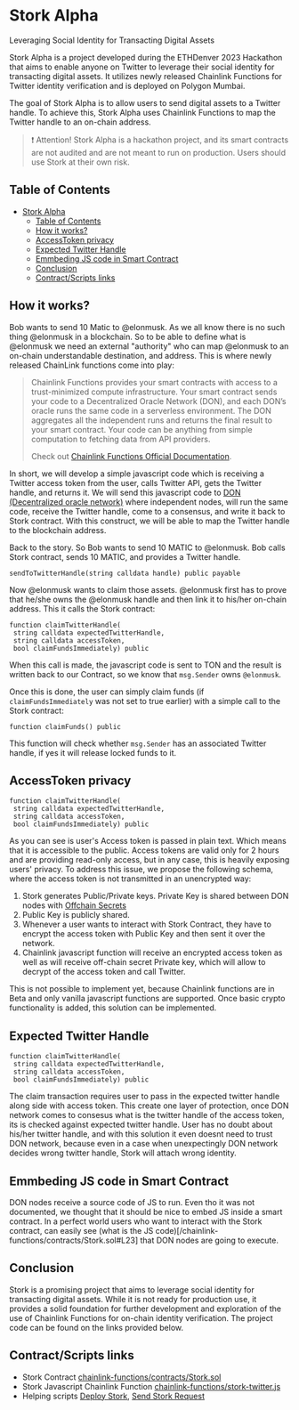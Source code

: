 # Stork Alpha

Leveraging Social Identity for Transacting Digital Assets

Stork Alpha is a project developed during the ETHDenver 2023 Hackathon that aims to enable anyone on Twitter to leverage their social identity for transacting digital assets. It utilizes newly released Chainlink Functions for Twitter identity verification and is deployed on Polygon Mumbai.

The goal of Stork Alpha is to allow users to send digital assets to a Twitter handle. To achieve this, Stork Alpha uses Chainlink Functions to map the Twitter handle to an on-chain address.

> :exclamation: Attention! Stork Alpha is a hackathon project, and its smart contracts are not audited and are not meant to run on production. Users should use Stork at their own risk.

## Table of Contents

- [Stork Alpha](#stork-alpha)
  - [Table of Contents](#table-of-contents)
  - [How it works?](#how-it-works)
  - [AccessToken privacy](#accesstoken-privacy)
  - [Expected Twitter Handle](#expected-twitter-handle)
  - [Emmbeding JS code in Smart Contract](#emmbeding-js-code-in-smart-contract)
  - [Conclusion](#conclusion)
  - [Contract/Scripts links](#contractscripts-links)

## How it works?

Bob wants to send 10 Matic to @elonmusk. As we all know there is no such thing @elonmusk in a blockchain. So to be able to define what is @elonmusk we need an external "authority" who can map @elonmusk to an on-chain understandable destination, and address. This is where newly released ChainLink functions come into play:

> Chainlink Functions provides your smart contracts with access to a trust-minimized compute infrastructure. Your smart contract sends your code to a Decentralized Oracle Network (DON), and each DON’s oracle runs the same code in a serverless environment. The DON aggregates all the independent runs and returns the final result to your smart contract. Your code can be anything from simple computation to fetching data from API providers. 
> 
> Check out [Chainlink Functions Official Documentation](https://docs.chain.link/chainlink-functions).


In short, we will develop a simple javascript code which is receiving a Twitter access token from the user, calls Twitter API, gets the Twitter handle, and returns it. We will send this javascript code to [DON (Decentralized oracle network)](https://docs.chain.link/chainlink-functions/resources/concepts/) where independent nodes, will run the same code, receive the Twitter handle, come to a consensus, and write it back to Stork contract. With this construct, we will be able to map the Twitter handle to the blockchain address.

Back to the story. So Bob wants to send 10 MATIC to @elonmusk. Bob calls Stork contract, sends 10 MATIC, and provides a Twitter handle.

```
sendToTwitterHandle(string calldata handle) public payable
```

Now @elonmusk wants to claim those assets. @elonmusk first has to prove that he/she owns the @elonmusk handle and then link it to his/her on-chain address. This it calls the Stork contract:

```
function claimTwitterHandle(
 string calldata expectedTwitterHandle,
 string calldata accessToken,
 bool claimFundsImmediately) public
```

When this call is made, the javascript code is sent to TON and the result is written back to our Contract, so we know that `msg.Sender` owns `@elonmusk`.

Once this is done, the user can simply claim funds (if `claimFundsImmediately` was not set to true earlier) with a simple call to the Stork contract:

```
function claimFunds() public
```

This function will check whether `msg.Sender` has an associated Twitter handle, if yes it will release locked funds to it.


## AccessToken privacy

```
function claimTwitterHandle(
 string calldata expectedTwitterHandle,
 string calldata accessToken,
 bool claimFundsImmediately) public
```

As you can see is user's Access token is passed in plain text. Which means that it is accessible to the public. Access tokens are valid only for 2 hours and are providing read-only access, but in any case, this is heavily exposing users' privacy. To address this issue, we propose the following schema, where the access token is not transmitted in an unencrypted way:

1. Stork generates Public/Private keys. Private Key is shared between DON nodes with [Offchain Secrets](https://docs.chain.link/chainlink-functions/tutorials/api-use-secrets-offchain)
2. Public Key is publicly shared.
3. Whenever a user wants to interact with Stork Contract, they have to encrypt the access token with Public Key and then sent it over the network.
4. Chainlink javascript function will receive an encrypted access token as well as will receive off-chain secret Private key, which will allow to decrypt of the access token and call Twitter.

This is not possible to implement yet, because Chainlink functions are in Beta and only vanilla javascript functions are supported. Once basic crypto functionality is added, this solution can be implemented.

## Expected Twitter Handle

```
function claimTwitterHandle(
 string calldata expectedTwitterHandle,
 string calldata accessToken,
 bool claimFundsImmediately) public
```

The claim transaction requires user to pass in the expected twitter handle along side with access token. This create one layer of protection, once DON network comes to consesus what is the twitter handle of the access token, its is checked against expected twitter handle. User has no doubt about his/her twitter handle, and with this solution it even doesnt need to trust DON network, because even in a case when unexpectingly DON network decides wrong twitter handle, Stork will attach wrong identity.


## Emmbeding JS code in Smart Contract
DON nodes receive a source code of JS to run. Even tho it was not documented, we thought that it should be nice to embed JS inside a smart contract. In a perfect world users who want to interact with the Stork contract, can easily see (what is the JS code)[/chainlink-functions/contracts/Stork.sol#L23] that DON nodes are going to execute.

## Conclusion

Stork is a promising project that aims to leverage social identity for transacting digital assets. While it is not ready for production use, it provides a solid foundation for further development and exploration of the use of Chainlink Functions for on-chain identity verification. The project code can be found on the links provided below.

## Contract/Scripts links

- Stork Contract [chainlink-functions/contracts/Stork.sol](/chainlink-functions/contracts/Stork.sol)
- Stork Javascript Chainlink Function [chainlink-functions/stork-twitter.js](/chainlink-functions/stork-twitter.js)
- Helping scripts [Deploy Stork](/chainlink-functions/tasks/Functions-client/deployClient.js#L54), [Send Stork Request](/chainlink-functions/tasks/Functions-client/request.js#L220)
